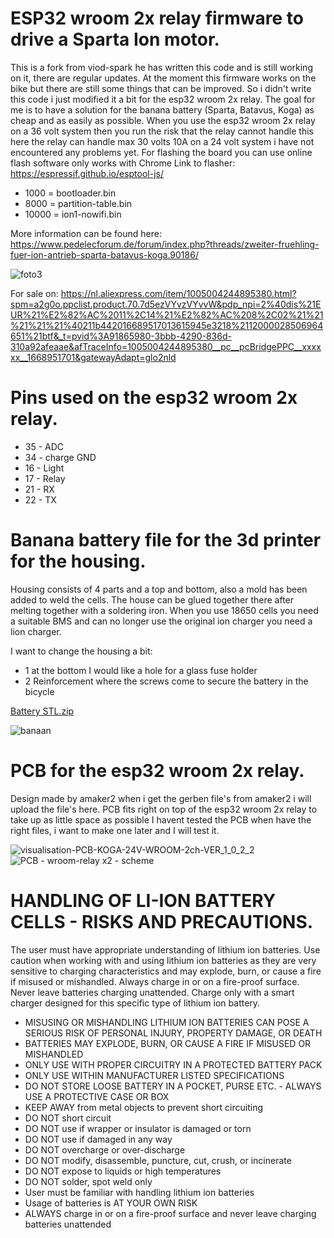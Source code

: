 # ESP32 wroom 2x relay firmware to drive a Sparta Ion motor.
This is a fork from viod-spark he has written this code and is still working on it, there are regular updates. At the moment this firmware works on the bike but there are still some things that can be improved. So i didn't write this code i just modified it a bit for the esp32 wroom 2x relay. The goal for me is to have a solution for the banana battery (Sparta, Batavus, Koga) as cheap and as easily as possible. When you use the esp32 wroom 2x relay on a 36 volt system then you run the risk that the relay cannot handle this here the relay can handle max 30 volts 10A on a 24 volt system i have not encountered any problems yet. For flashing the board you can use online flash software only works with Chrome Link to flasher: https://espressif.github.io/esptool-js/

- 1000 = bootloader.bin
- 8000 = partition-table.bin
- 10000 = ion1-nowifi.bin


More information can be found here:
https://www.pedelecforum.de/forum/index.php?threads/zweiter-fruehling-fuer-ion-antrieb-sparta-batavus-koga.90186/

![foto3](https://user-images.githubusercontent.com/48860011/202907439-33300e9e-e016-4954-8844-a1e31efc0116.jpg)

For sale on: https://nl.aliexpress.com/item/1005004244895380.html?spm=a2g0o.ppclist.product.70.7d5ezVYvzVYvvW&pdp_npi=2%40dis%21EUR%21%E2%82%AC%2011%2C14%21%E2%82%AC%208%2C02%21%21%21%21%21%40211b442016689517013615945e3218%2112000028506964651%21btf&_t=pvid%3A91865980-3bbb-4290-836d-310a92afeaae&afTraceInfo=1005004244895380__pc__pcBridgePPC__xxxxxx__1668951701&gatewayAdapt=glo2nld

# Pins used on the esp32 wroom 2x relay.
- 35 - ADC
- 34 - charge GND
- 16 - Light
- 17 - Relay
- 21 - RX
- 22 - TX


# Banana battery file for the 3d printer for the housing.
Housing consists of 4 parts and a top and bottom, also a mold has been added to weld the cells.
The house can be glued together there after melting together with a soldering iron. When you use 18650 cells you need a suitable BMS and can no longer use the original ion charger you need a lion charger.

I want to change the housing a bit:
- 1 at the bottom I would like a hole for a glass fuse holder
- 2 Reinforcement where the screws come to secure the battery in the bicycle

[Battery STL.zip](https://github.com/martijn456/esp32wroom2xrelay/files/10049747/Battery.STL.zip)

![banaan](https://user-images.githubusercontent.com/48860011/202905891-85e28ba2-2510-446c-997a-edc0be11ee79.jpg)

# PCB for the esp32 wroom 2x relay.

Design made by amaker2 when i get the gerben file's from amaker2 i will upload the file's here.
PCB fits right on top of the esp32 wroom 2x relay to take up as little space as possible
I havent tested the PCB when have the right files, i want to make one later and I will test it.

![visualisation-PCB-KOGA-24V-WROOM-2ch-VER_1_0_2_2](https://user-images.githubusercontent.com/48860011/205482686-4ec94d61-19d3-4d0a-96ba-10f4e1b58ca0.JPG)
![PCB - wroom-relay x2 - scheme](https://user-images.githubusercontent.com/48860011/202905905-8e9aedb5-467d-4f33-bae5-79e0d8726dae.JPG)


# HANDLING OF LI-ION BATTERY CELLS - RISKS AND PRECAUTIONS.
The user must have appropriate understanding of lithium ion batteries.
Use caution when working with and using lithium ion batteries as they are very sensitive to charging characteristics and may explode, burn, or cause a fire if misused or mishandled. Always charge in or on a fire-proof surface. Never leave batteries charging unattended. Charge only with a smart charger designed for this specific type of lithium ion battery.

- MISUSING OR MISHANDLING LITHIUM ION BATTERIES CAN POSE A SERIOUS RISK OF PERSONAL INJURY, PROPERTY DAMAGE, OR DEATH
- BATTERIES MAY EXPLODE, BURN, OR CAUSE A FIRE IF MISUSED OR MISHANDLED
- ONLY USE WITH PROPER CIRCUITRY IN A PROTECTED BATTERY PACK
- ONLY USE WITHIN MANUFACTURER LISTED SPECIFICATIONS
- DO NOT STORE LOOSE BATTERY IN A POCKET, PURSE ETC. - ALWAYS USE A PROTECTIVE CASE OR BOX
- KEEP AWAY from metal objects to prevent short circuiting
- DO NOT short circuit
- DO NOT use if wrapper or insulator is damaged or torn
- DO NOT use if damaged in any way
- DO NOT overcharge or over-discharge
- DO NOT modify, disassemble, puncture, cut, crush, or incinerate
- DO NOT expose to liquids or high temperatures
- DO NOT solder, spot weld only
- User must be familiar with handling lithium ion batteries
- Usage of batteries is AT YOUR OWN RISK
- ALWAYS charge in or on a fire-proof surface and never leave charging batteries unattended 
